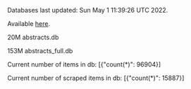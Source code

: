 Databases last updated: Sun May  1 11:39:26 UTC 2022. 

Available [here](https://github.com/cbeauhilton/ash-db/releases).


20M	abstracts.db

153M	abstracts_full.db

Current number of items in db:
[{"count(*)": 96904}]

Current number of scraped items in db:
[{"count(*)": 15887}]

